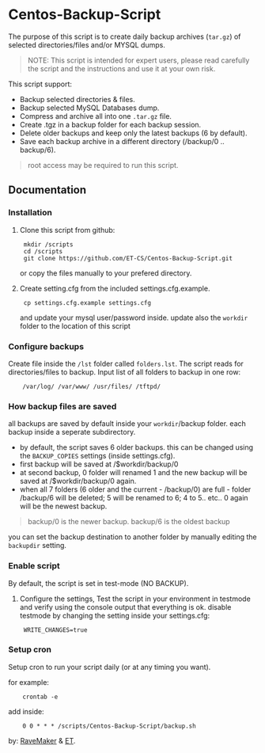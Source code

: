 Centos-Backup-Script
====================

The purpose of this script is to create daily backup archives (`tar.gz`) of selected directories/files and/or MYSQL dumps.

> NOTE: This script is intended for expert users, 
please read carefully the script and the instructions and use it at your own risk.

This script support:

* Backup selected directories & files.
* Backup selected MySQL Databases dump.
* Compress and archive all into one `.tar.gz` file.
* Create .tgz in a backup folder for each backup session.
* Delete older backups and keep only the latest backups (6 by default).
* Save each backup archive in a different directory (/backup/0 .. backup/6).

> root access may be required to run this script.

Documentation
-------------

### Installation

1. Clone this script from github:

	    mkdir /scripts
	    cd /scripts
	    git clone https://github.com/ET-CS/Centos-Backup-Script.git

	or copy the files manually to your prefered directory.

2. Create setting.cfg from the included settings.cfg.example.

	    cp settings.cfg.example settings.cfg

	and update your mysql user/password inside.
	update also the `workdir` folder to the location of this script

### Configure backups
Create file inside the `/lst` folder called `folders.lst`.
The script reads for directories/files to backup. Input list of all folders to backup in one row:

		/var/log/ /var/www/ /usr/files/ /tftpd/

### How backup files are saved
all backups are saved by default inside your `workdir`/backup folder. each backup inside a seperate subdirectory.

* by default, the script saves 6 older backups. this can be changed using the `BACKUP_COPIES` settings (inside settings.cfg).
* first backup will be saved at /$workdir/backup/0
* at second backup, 0 folder will renamed 1 and the new backup will be saved at /$workdir/backup/0 again.
* when all 7 folders (6 older and the current - /backup/0) are full - folder /backup/6 will be deleted; 5 will be renamed to 6; 4 to 5.. etc.. 0 again will be the newest backup.

> backup/0 is the newer backup. backup/6 is the oldest backup  

you can set the backup destination to another folder by manually editing the `backupdir` setting. 

### Enable script
By default, the script is set in test-mode (NO BACKUP). 

1. Configure the settings, Test the script in your environment in testmode and verify using the console output that everything is ok. disable testmode by changing the setting inside your settings.cfg:
 
		WRITE_CHANGES=true

### Setup cron
Setup cron to run your script daily (or at any timing you want).

for example:

	    crontab -e

add inside:

	    0 0 * * * /scripts/Centos-Backup-Script/backup.sh

by: [RaveMaker][RaveMaker] & [ET][ET].

[RaveMaker]: http://ravemaker.net
[ET]: http://etcs.me
